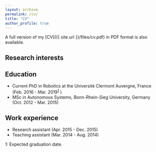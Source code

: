 ```yaml
---
layout: archive
permalink: /cv/
title: "CV"
author_profile: true
---
```


A full version of my [CV]({{ site.url }}/files/cv.pdf) in PDF format is also available.


Research interests
------

Education
------
* Current PhD in Robotics at the Université Clermont Auvergne, France (Feb. 2016 - Mar. 2019<sup>[1](#myfootnote1)</sup>
)
* MSc in Autonomous Systems, Bonn-Rhein-Sieg University, Germany (Oct. 2012 - Mar. 2015)
  
Work experience
------
* Research assistant (Apr. 2015 - Dec. 2015)
* Teaching assistant (Mar. 2014 - Aug. 2014)

<a name="myfootnote1">1</a>: Expected graduation date.
